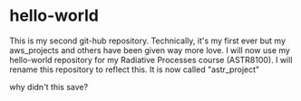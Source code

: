 # hello-world
This is my second git-hub repository. Technically, it's my first ever but my aws_projects and others have been given way more love. I will now use my hello-world repository for my Radiative Processes course (ASTR8100). I will rename this repository to reflect this. It is now called "astr_project" 

why didn't this save?
